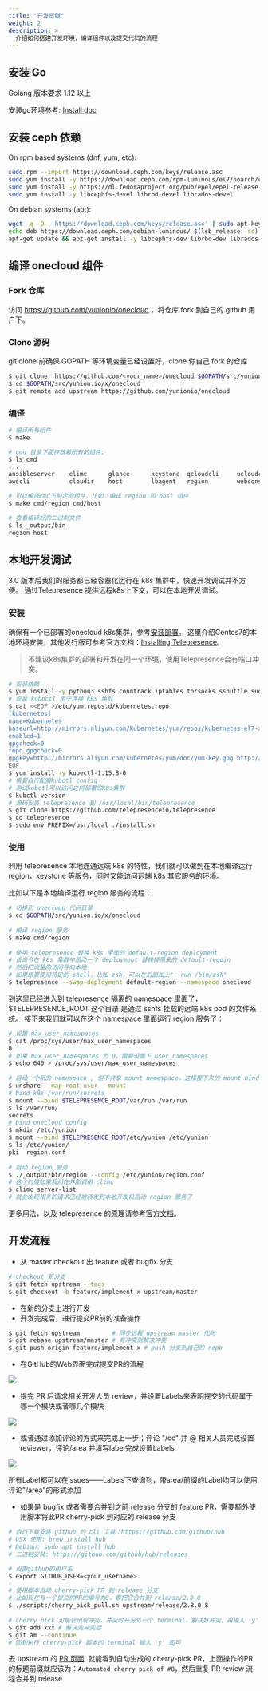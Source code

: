 ```yaml
---
title: "开发贡献"
weight: 2
description: >
  介绍如何搭建开发环境，编译组件以及提交代码的流程
---
```


## 安装 Go

Golang 版本要求 1.12 以上

安装go环境参考: [Install doc](https://golang.org/doc/install)

## 安装 ceph 依赖

On rpm based systems (dnf, yum, etc):
```sh
sudo rpm --import https://download.ceph.com/keys/release.asc
sudo yum install -y https://download.ceph.com/rpm-luminous/el7/noarch/ceph-release-1-1.el7.noarch.rpm
sudo yum install -y https://dl.fedoraproject.org/pub/epel/epel-release-latest-7.noarch.rpm
sudo yum install -y libcephfs-devel librbd-devel librados-devel
```

On debian systems (apt):
```sh
wget -q -O- 'https://download.ceph.com/keys/release.asc' | sudo apt-key add -
echo deb https://download.ceph.com/debian-luminous/ $(lsb_release -sc) main | sudo tee /etc/apt/sources.list.d/ceph.list
apt-get update && apt-get install -y libcephfs-dev librbd-dev librados-dev
```


## 编译 onecloud 组件

### Fork 仓库

访问 https://github.com/yunionio/onecloud ，将仓库 fork 到自己的 github 用户下。

### Clone 源码

git clone 前确保 GOPATH 等环境变量已经设置好，clone 你自己 fork 的仓库

```sh
$ git clone  https://github.com/<your_name>/onecloud $GOPATH/src/yunion.io/x/onecloud
$ cd $GOPATH/src/yunion.io/x/onecloud
$ git remote add upstream https://github.com/yunionio/onecloud
```

### 编译

```sh
# 编译所有组件
$ make

# cmd 目录下面存放着所有的组件:
$ ls cmd
...
ansibleserver    climc      glance      keystone  qcloudcli     ucloudcli
awscli           cloudir    host        lbagent   region        webconsole

# 可以编译cmd下制定的组件，比如：编译 region 和 host 组件
$ make cmd/region cmd/host

# 查看编译好的二进制文件
$ ls _output/bin
region host
```
## 本地开发调试

3.0 版本后我们的服务都已经容器化运行在 k8s 集群中，快速开发调试并不方便。
通过Telepresence 提供远程k8s上下文，可以在本地开发调试。

### 安装

确保有一个已部署的onecloud k8s集群，参考[安装部署](/docs/setup/)。
这里介绍Centos7的本地环境安装，其他发行版可参考官方文档：[Installing Telepresence](https://www.telepresence.io/reference/install)。

> 不建议k8s集群的部署和开发在同一个环境，使用Telepresence会有端口冲突。

```bash
# 安装依赖
$ yum install -y python3 sshfs conntrack iptables torsocks sshuttle sudo yum-utils
# 安装 kubectl 用于连接 k8s 集群
$ cat <<EOF >/etc/yum.repos.d/kubernetes.repo
[kubernetes]
name=Kubernetes
baseurl=http://mirrors.aliyun.com/kubernetes/yum/repos/kubernetes-el7-x86_64
enabled=1
gpgcheck=0
repo_gpgcheck=0
gpgkey=http://mirrors.aliyun.com/kubernetes/yum/doc/yum-key.gpg http://mirrors.aliyun.com/kubernetes/yum/doc/rpm-package-key.gpg
EOF
$ yum install -y kubectl-1.15.8-0
# 需要自行配置kubctl config
# 测试kubctl可以访问之前部署的k8s集群
$ kubctl version
# 源码安装 telepresence 到 /usr/local/bin/telepresence
$ git clone https://github.com/telepresenceio/telepresence
$ cd telepresence
$ sudo env PREFIX=/usr/local ./install.sh
```

### 使用
利用 telepresence 本地连通远端 k8s 的特性，我们就可以做到在本地编译运行 region，keystone 等服务，同时又能访问远端 k8s 其它服务的环境。

比如以下是本地编译运行 region 服务的流程：
```bash
# 切换到 onecloud 代码目录
$ cd $GOPATH/src/yunion.io/x/onecloud
 
# 编译 region 服务
$ make cmd/region
 
# 使用 telepresence 替换 k8s 里面的 default-region deployment
# 该命令在 k8s 集群中启动一个 deployment 替换掉原来的 default-regoin
# 然后把流量的访问导向本地
# 如果想要使用特定的 shell，比如 zsh，可以在后面加上"--run /bin/zsh"
$ telepresence --swap-deployment default-region --namespace onecloud
```
到这里已经进入到 telepresence 隔离的 namespace 里面了，
$TELEPRESENCE_ROOT 这个目录 是通过 sshfs 挂载的远端 k8s pod 的文件系统。
接下来我们就可以在这个 namespace 里面运行 region 服务了：
```bash
# 设置 max_user_namespaces
$ cat /proc/sys/user/max_user_namespaces
0
# 如果 max_user_namespaces 为 0，需要设置下 user_namespaces
$ echo 640 > /proc/sys/user/max_user_namespaces
 
# 启动一个新的 namespace , 但不共享 mount namespace，这样接下来的 mount bind 操作就不会影响到宿主机
$ unshare --map-root-user --mount
# bind k8s /var/run/secrets
$ mount --bind $TELEPRESENCE_ROOT/var/run /var/run
$ ls /var/run/
secrets
# bind onecloud config
$ mkdir /etc/yunion
$ mount --bind $TELEPRESENCE_ROOT/etc/yunion /etc/yunion
$ ls /etc/yunion/
pki  region.conf
 
# 启动 region 服务
$ ./_output/bin/region --config /etc/yunion/region.conf
# 这个时候如果我们在外部调用 climc
$ climc server-list
# 就会发现相关的请求已经被转发到本地开发机启动 region 服务了
```
更多用法，以及 telepresence 的原理请参考[官方文档](https://www.telepresence.io/discussion/overview)。

## 开发流程

- 从 master checkout 出 feature 或者 bugfix 分支

```bash
# checkout 新分支
$ git fetch upstream --tags
$ git checkout -b feature/implement-x upstream/master
```

- 在新的分支上进行开发
- 开发完成后，进行提交PR前的准备操作

```bash
$ git fetch upstream         # 同步远程 upstream master 代码
$ git rebase upstream/master # 有冲突则解决冲突
$ git push origin feature/implement-x # push 分支到自己的 repo
```

- 在GitHub的Web界面完成提交PR的流程

![](../images/submitPR.png)

- 提完 PR 后请求相关开发人员 review，并设置Labels来表明提交的代码属于哪一个模块或者哪几个模块

![](../images/reviewer_label.png)

- 或者通过添加评论的方式来完成上一步；评论 "/cc" 并 @ 相关人员完成设置reviewer，评论/area 并填写label完成设置Labels

![](../images/robot_review_label.png)

​	所有Label都可以在issues——Labels下查询到，带area/前缀的Label均可以使用评论"/area"的形式添加

- 如果是 bugfix 或者需要合并到之前 release 分支的 feature PR，需要额外使用脚本将此PR cherry-pick 到对应的 release 分支

```bash
# 自行下载安装 github 的 cli 工具：https://github.com/github/hub
# OSX 使用: brew install hub
# Debian: sudo apt install hub
# 二进制安装: https://github.com/github/hub/releases

# 设置github的用户名
$ export GITHUB_USER=<your_username>

# 使用脚本自动 cherry-pick PR 到 release 分支
# 比如现在有一个提交的PR的编号为8，要把它合并到 release/2.8.0
$ ./scripts/cherry_pick_pull.sh upstream/release/2.8.0 8
 
# cherry pick 可能会出现冲突，冲突时开另外一个 terminal，解决好冲突，再输入 'y' 进行提交
$ git add xxx # 解决完冲突后
$ git am --continue
# 回到执行 cherry-pick 脚本的 terminal 输入 'y' 即可
```

去 upstream 的 [PR 页面](https://github.com/yunionio/onecloud/pulls), 就能看到自动生成的 cherry-pick PR，上面操作的PR的标题前缀就应该为：`Automated cherry pick of #8`，然后重复 PR review 流程合并到 release

